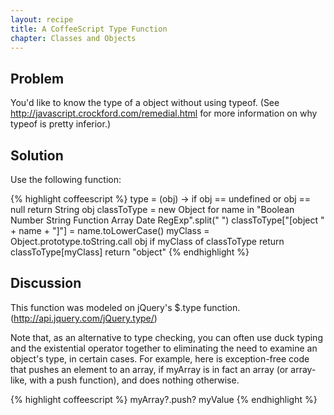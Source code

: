 ```yaml
---
layout: recipe
title: A CoffeeScript Type Function
chapter: Classes and Objects
---
```

## Problem

You'd like to know the type of a object without using typeof. (See http://javascript.crockford.com/remedial.html for more information on why typeof is pretty inferior.)

## Solution

Use the following function:

{% highlight coffeescript %}
type = (obj) ->
  if obj == undefined or obj == null
    return String obj
  classToType = new Object
  for name in "Boolean Number String Function Array Date RegExp".split(" ")
    classToType["[object " + name + "]"] = name.toLowerCase()
  myClass = Object.prototype.toString.call obj
  if myClass of classToType
    return classToType[myClass]
  return "object"
{% endhighlight %}

## Discussion

This function was modeled on jQuery's $.type function. (http://api.jquery.com/jQuery.type/)

Note that, as an alternative to type checking, you can often use duck typing and the existential operator together to eliminating the need to examine an object's type, in certain cases.  For example, here is exception-free code that pushes an element to an array, if myArray is in fact an array (or array-like, with a push function), and does nothing otherwise.

{% highlight coffeescript %}
myArray?.push? myValue
{% endhighlight %}
